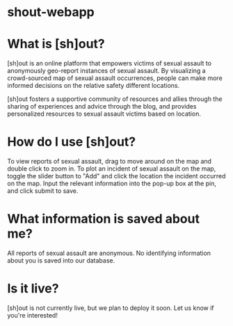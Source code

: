 # shout-webapp

# What is [sh]out?

[sh]out is an online platform that empowers victims of sexual assault to anonymously geo-report instances of sexual assault. By visualizing a crowd-sourced map of sexual assault occurrences, people can make more informed decisions on the relative safety different locations. 

[sh]out fosters a supportive community of resources and allies through the sharing of experiences and advice through the blog, and provides personalized resources to sexual assault victims based on location.

# How do I use [sh]out?

To view reports of sexual assault, drag to move around on the map and double click to zoom in. 
To plot an incident of sexual assault on the map, toggle the slider button to "Add" and click the location the incident occurred on the map. Input the relevant information into the pop-up box at the pin, and click submit to save.


# What information is saved about me?

All reports of sexual assault are anonymous. No identifying information about you is saved into our database.

# Is it live?
[sh]out is not currently live, but we plan to deploy it soon. Let us know if you're interested!
